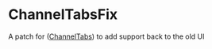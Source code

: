 # ChannelTabsFix

A patch for ([ChannelTabs](https://github.com/samfundev/BetterDiscordStuff/blob/master/Plugins/ChannelTabs/ChannelTabs.plugin.js)) to add support back to the old UI
